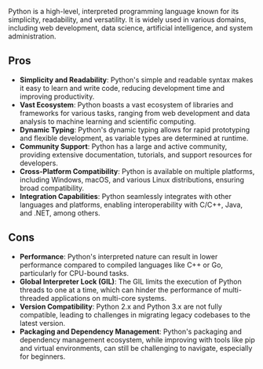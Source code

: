 Python is a high-level, interpreted programming language known for its simplicity, readability, and versatility. It is widely used in various domains, including web development, data science, artificial intelligence, and system administration.

## Pros

- **Simplicity and Readability**: Python's simple and readable syntax makes it easy to learn and write code, reducing development time and improving productivity.
- **Vast Ecosystem**: Python boasts a vast ecosystem of libraries and frameworks for various tasks, ranging from web development and data analysis to machine learning and scientific computing.
- **Dynamic Typing**: Python's dynamic typing allows for rapid prototyping and flexible development, as variable types are determined at runtime.
- **Community Support**: Python has a large and active community, providing extensive documentation, tutorials, and support resources for developers.
- **Cross-Platform Compatibility**: Python is available on multiple platforms, including Windows, macOS, and various Linux distributions, ensuring broad compatibility.
- **Integration Capabilities**: Python seamlessly integrates with other languages and platforms, enabling interoperability with C/C++, Java, and .NET, among others.

## Cons

- **Performance**: Python's interpreted nature can result in lower performance compared to compiled languages like C++ or Go, particularly for CPU-bound tasks.
- **Global Interpreter Lock (GIL)**: The GIL limits the execution of Python threads to one at a time, which can hinder the performance of multi-threaded applications on multi-core systems.
- **Version Compatibility**: Python 2.x and Python 3.x are not fully compatible, leading to challenges in migrating legacy codebases to the latest version.
- **Packaging and Dependency Management**: Python's packaging and dependency management ecosystem, while improving with tools like pip and virtual environments, can still be challenging to navigate, especially for beginners.
